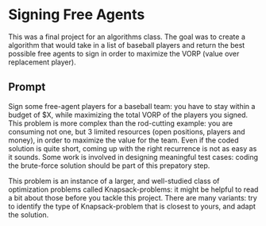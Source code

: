 # Signing Free Agents
This was a final project for an algorithms class. The goal was to create a algorithm that would take in a list of baseball players and return the best possible free agents to sign in order to maximize the VORP (value over replacement player).

## Prompt
Sign some free-agent players for a baseball team: you have to stay within a budget of $X, while maximizing the total VORP of the players you signed. This problem is more complex than the rod-cutting example: you are consuming not one, but 3 limited resources (open positions, players and money), in order to maximize the value for the team. Even if the coded solution is quite short, coming up with the right recurrence is not as easy as it sounds. Some work is involved in designing meaningful test cases: coding the brute-force solution should be part of this prepatory step.

This problem is an instance of a larger, and well-studied class of optimization problems called Knapsack-problems: it might be helpful to read a bit about those before you tackle this project. There are many variants: try to identify the type of Knapsack-problem that is closest to yours, and adapt the solution.
